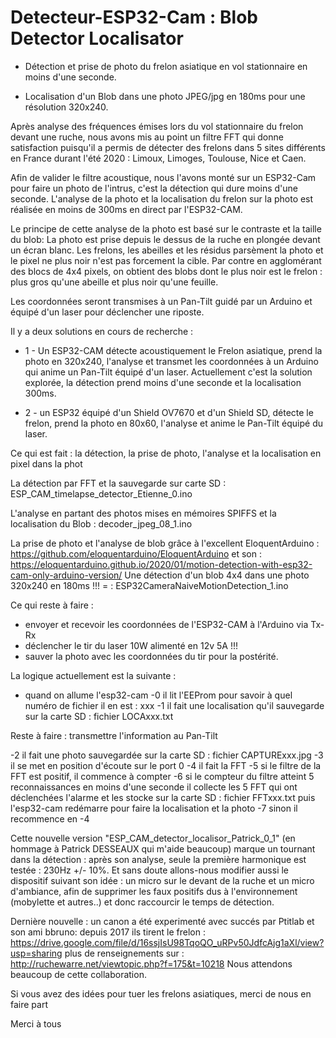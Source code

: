 # Detecteur-ESP32-Cam : Blob Detector Localisator

- Détection et prise de photo du frelon asiatique en vol stationnaire en moins d'une seconde.

- Localisation d'un Blob dans une photo JPEG/jpg en 180ms pour une résolution 320x240.

Après analyse des fréquences émises lors du vol stationnaire du frelon devant une ruche,
nous avons mis au point un filtre FFT qui donne satisfaction puisqu'il a permis de détecter des frelons dans 5 sites différents en France durant l'été 2020 : Limoux, Limoges, Toulouse, Nice et Caen.

Afin de valider le filtre acoustique, nous l'avons monté sur un ESP32-Cam pour faire un photo de l'intrus, c'est la détection qui dure moins d'une seconde.
L'analyse de la photo et la localisation du frelon sur la photo est réalisée en moins de 300ms en direct par l'ESP32-CAM.

Le principe de cette analyse de la photo est basé sur le contraste et la taille du blob:
La photo est prise depuis le dessus de la ruche en plongée devant un écran blanc.
Les frelons, les abeilles et les résidus parsèment la photo et le pixel ne plus noir n'est pas forcement la cible.
Par contre en agglomérant des blocs de 4x4 pixels, on obtient des blobs dont le plus noir est le frelon : plus gros qu'une abeille et plus noir qu'une feuille.

Les coordonnées seront transmises à un Pan-Tilt guidé par un Arduino et équipé d'un laser pour déclencher une riposte.

Il y a deux solutions en cours de  recherche :

- 1 -  Un ESP32-CAM détecte acoustiquement le Frelon asiatique, prend la photo en 320x240, l'analyse et transmet les coordonnées à un Arduino qui anime un Pan-Tilt équipé d'un laser. Actuellement c'est la solution explorée, la détection prend moins d'une seconde et la localisation 300ms.

- 2 - un ESP32 équipé d'un Shield OV7670 et d'un Shield SD, détecte le frelon, prend la photo en 80x60, l'analyse et anime le Pan-Tilt équipé du laser.

Ce qui est fait : la détection, la prise de photo, l'analyse et la localisation en pixel dans la phot

La détection par FFT et la sauvegarde sur carte SD : ESP_CAM_timelapse_detector_Etienne_0.ino

L'analyse en partant des photos mises en mémoires SPIFFS et la localisation du Blob : decoder_jpeg_08_1.ino

La prise de photo et l'analyse de blob grâce à l'excellent EloquentArduino : https://github.com/eloquentarduino/EloquentArduino
et son : https://eloquentarduino.github.io/2020/01/motion-detection-with-esp32-cam-only-arduino-version/
Une détection d'un blob 4x4 dans une photo 320x240 en 180ms !!! = : ESP32CameraNaiveMotionDetection_1.ino

Ce qui reste à faire :
- envoyer et recevoir les coordonnées  de l'ESP32-CAM à l'Arduino via Tx-Rx
- déclencher le tir du laser 10W alimenté en 12v 5A !!!
- sauver la photo avec les coordonnées du tir pour la postérité.

La logique actuellement est la suivante :
- quand on allume l'esp32-cam
   -0 il lit l'EEProm pour savoir à quel numéro de fichier il en est : xxx
   -1 il fait une localisation qu'il sauvegarde sur la carte SD : fichier LOCAxxx.txt

 Reste à faire : transmettre l'information au Pan-Tilt

   -2 il fait une photo sauvegardée sur la carte SD : fichier CAPTURExxx.jpg
   -3 il se met en position d'écoute sur le port 0
   -4 il fait la FFT
   -5 si le filtre de la FFT est positif, il commence à compter
   -6 si le compteur du filtre atteint 5 reconnaissances en moins d'une seconde
        il collecte les 5 FFT qui ont déclenchées l'alarme et les stocke sur la carte SD : fichier FFTxxx.txt
        puis l'esp32-cam redémarre pour faire la localisation et la photo
   -7 sinon il recommence en -4


Cette nouvelle version "ESP_CAM_detector_localisor_Patrick_0_1" (en hommage à Patrick DESSEAUX qui m'aide beaucoup)
marque un tournant dans la détection : après son analyse, seule la première harmonique est testée : 230Hz +/- 10%.
Et sans doute allons-nous modifier aussi le dispositif suivant son idée : un micro sur le devant de la ruche et un micro d'ambiance,
afin de supprimer les faux positifs dus à l'environnement (mobylette et autres..) et donc raccourcir le temps de détection.

Dernière nouvelle : un canon a été experimenté avec succés par Ptitlab et son ami bbruno: 
 depuis 2017 ils tirent le frelon :  https://drive.google.com/file/d/16ssjIsU98TqoQO_uRPv50JdfcAjg1aXl/view?usp=sharing
 plus de renseignements sur : http://ruchewarre.net/viewtopic.php?f=175&t=10218 
Nous attendons beaucoup de cette collaboration.

Si vous avez des idées pour tuer les frelons asiatiques, merci de nous en faire part 

Merci à tous
